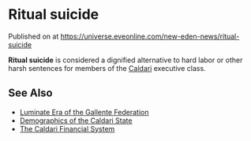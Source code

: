 # Ritual suicide
Published on  at https://universe.eveonline.com/new-eden-news/ritual-suicide

**Ritual suicide** is considered a dignified alternative to hard labor
or other harsh sentences for members of the [Caldari](7unGNsrMFwIWXMMbrM2jfy) executive class.

See Also
--------
- [Luminate Era of the Gallente Federation](5hUiG2COBH343iSJznERSi)
- [Demographics of the Caldari State](6IlywJfj3QI7SgzWoK5Z2g)
-   [The Caldari Financial System](2G4PYyiuyv5iHyjIXZfn5S)
